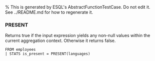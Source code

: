 % This is generated by ESQL's AbstractFunctionTestCase. Do not edit it. See ../README.md for how to regenerate it.

### PRESENT
Returns true if the input expression yields any non-null values within the current aggregation context. Otherwise it returns false.

```esql
FROM employees
| STATS is_present = PRESENT(languages)
```
